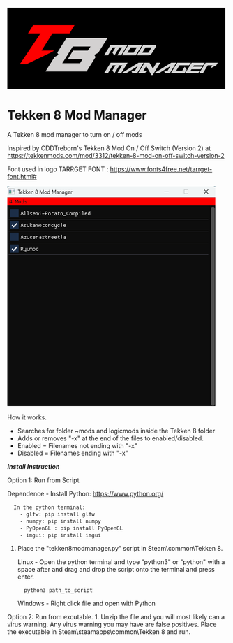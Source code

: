 
![Screenshot of a comment on a GitHub issue showing an image, added in the Markdown, of an Octocat smiling and raising a tentacle.](assets/banner.png)



# Tekken 8 Mod Manager
A Tekken 8 mod manager to turn on / off mods 

Inspired by CDDTreborn's Tekken 8 Mod On / Off Switch (Version 2) at https://tekkenmods.com/mod/3312/tekken-8-mod-on-off-switch-version-2


Font used in logo
TARRGET FONT : https://www.fonts4free.net/tarrget-font.html#


![Screenshot of a comment on a GitHub issue showing an image, added in the Markdown, of an Octocat smiling and raising a tentacle.](assets/screenshot.png)



How it works.
- Searches for folder ~mods and logicmods inside the Tekken 8 folder
- Adds or removes "-x" at the end of the files to enabled/disabled.
- Enabled = Filenames not ending with "-x"
- Disabled = Filenames ending with "-x"


***Install Instruction***

   Option 1: Run from Script

   Dependence
    - Install Python: https://www.python.org/
         
      In the python terminal:
        - glfw: pip install glfw
        - numpy: pip install numpy
        - PyOpenGL : pip install PyOpenGL
        - imgui: pip install imgui
      
   1. Place the "tekken8modmanager.py" script in Steam\common\Tekken 8.

      Linux - Open the python terminal and type "python3" or "python" with a space after and drag and drop the script onto the terminal and press enter.

            python3 path_to_script

      Windows - Right click file and open with Python



   Option 2: Run from excutable.
      1. Unzip the file and you will most likely can a virus warning. Any virus warning you may have are false positives. Place the executable in Steam\steamapps\common\Tekken 8 and run.
   

